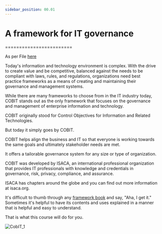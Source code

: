 ```yaml
---
sidebar_position: 00.01
---
```


# A framework for IT governance
========================


As per File [here](/files/COBIT_2019_Framework_Introduction_and_Methodology.pdf)

Today's information and technology environment is complex. With the drive to create value and be competitive, balanced against the needs to be compliant with laws, rules, and regulations, organizations need best practice frameworks as a means of creating and maintaining their governance and management systems. 

While there are many frameworks to choose from in the IT industry today, COBIT stands out as the only framework that focuses on the governance and management of enterprise information and technology. 

COBIT originally stood for Control Objectives for Information and Related Technologies. 

But today it simply goes by COBIT. 

COBIT helps align the business and IT so that everyone is working towards the same goals and ultimately stakeholder needs are met.

It offers a tailorable governance system for any size or type of organization. 

COBIT was developed by ISACA, an international professional organization that provides IT professionals with knowledge and credentials in governance, risk, privacy, compliance, and assurance. 

ISACA has chapters around the globe and you can find out more information at isaca.org. 

It's difficult to thumb through any [framework book](/files/COBIT_2019_Framework_Introduction_and_Methodology.pdf) and say, "Aha, I get it." Sometimes it's helpful to have its contents and uses explained in a manner that is helpful and easy to understand. 

That is what this course will do for you.

![CobIT_1](/img/Cobit_1.png)
